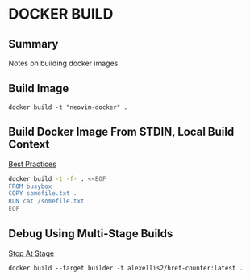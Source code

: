# DOCKER BUILD

## Summary

Notes on building docker images

## Build Image

```console
docker build -t "neovim-docker" .
```

## Build Docker Image From STDIN, Local Build Context

[Best Practices](https://docs.docker.com/develop/develop-images/dockerfile_best-practices/#pipe-dockerfile-through-stdin)

```bash
docker build -t -f- . <<EOF
FROM busybox
COPY somefile.txt .
RUN cat /somefile.txt
EOF
```

## Debug Using Multi-Stage Builds

[Stop At Stage](https://docs.docker.com/develop/develop-images/multistage-build/#stop-at-a-specific-build-stage)

```console
docker build --target builder -t alexellis2/href-counter:latest .
```

